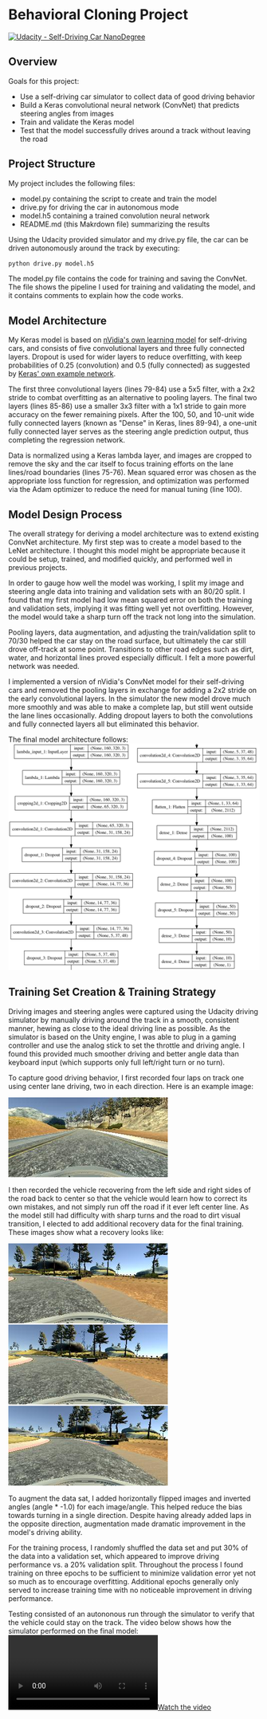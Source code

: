 # Behavioral Cloning Project
[![Udacity - Self-Driving Car NanoDegree](https://s3.amazonaws.com/udacity-sdc/github/shield-carnd.svg)](http://www.udacity.com/drive)

[//]: # (Image References)

[model_viz]: ./images/model_resize.png "Model Visualization"
[center]: ./images/center.jpg "Center Driving"
[recovery_1]: ./images/recovery_1.jpg "Recovery Image"
[recovery_2]: ./images/recovery_2.jpg "Recovery Image"
[recovery_3]: ./images/recovery_3.jpg "Recovery Image"
[image6]: ./examples/placeholder_small.png "Normal Image"


Overview
---
Goals for this project:
* Use a self-driving car simulator to collect data of good driving behavior
* Build a Keras convolutional neural network (ConvNet) that predicts steering angles from images
* Train and validate the Keras model
* Test that the model successfully drives around a track without leaving the road


Project Structure
---

My project includes the following files:
* model.py containing the script to create and train the model
* drive.py for driving the car in autonomous mode
* model.h5 containing a trained convolution neural network 
* README.md (this Makrdown file) summarizing the results

Using the Udacity provided simulator and my drive.py file, the car can be driven autonomously around the track by executing:
```sh
python drive.py model.h5
```

The model.py file contains the code for training and saving the ConvNet. The file shows the pipeline I used for training and validating the model, and it contains comments to explain how the code works.


Model Architecture
---
My Keras model is based on [nVidia's own learning model](https://devblogs.nvidia.com/parallelforall/deep-learning-self-driving-cars) for self-driving cars, and consists of five convolutional layers and three fully connected layers. Dropout is used for wider layers to reduce overfitting, with keep probabilities of 0.25 (convolution) and 0.5 (fully connected) as suggested by [Keras' own example network](https://github.com/fchollet/keras/blob/master/examples/mnist_cnn.py).

The first three convolutional layers (lines 79-84) use a 5x5 filter, with a 2x2 stride to combat overfitting as an alternative to pooling layers.  The final two layers (lines 85-86) use a smaller 3x3 filter with a 1x1 stride to gain more accuracy on the fewer remaining pixels. After the 100, 50, and 10-unit wide fully connected layers (known as "Dense" in Keras, lines 89-94), a one-unit fully connected layer serves as the steering angle prediction output, thus completing the regression network.

Data is normalized using a Keras lambda layer, and images are cropped to remove the sky and the car itself to focus training efforts on the lane lines/road boundaries (lines 75-76).  Mean squared error was chosen as the appropriate loss function for regression, and optimization was performed via the Adam optimizer to reduce the need for manual tuning (line 100).


Model Design Process
---
The overall strategy for deriving a model architecture was to extend existing ConvNet architecture. My first step was to create a model based to the LeNet architecture. I thought this model might be appropriate because it could be setup, trained, and modified quickly, and performed well in previous projects.

In order to gauge how well the model was working, I split my image and steering angle data into training and validation sets with an 80/20 split. I found that my first model had low mean squared error on both the training and validation sets, implying it was fitting well yet not overfitting. However, the model would take a sharp turn off the track not long into the simulation.

Pooling layers, data augmentation, and adjusting the train/validation split to 70/30 helped the car stay on the road surface, but ultimately the car still drove off-track at some point. Transitions to other road edges such as dirt, water, and horizontal lines proved especially difficult. I felt a more powerful network was needed.

I implemented a version of nVidia's ConvNet model for their self-driving cars and removed the pooling layers in exchange for adding a 2x2 stride on the early convolutional layers. In the simulator the new model drove much more smoothly and was able to make a complete lap, but still went outside the lane lines occasionally. Adding dropout layers to both the convolutions and fully connected layers all but eliminated this behavior.

The final model architecture follows:
![alt text][model_viz]                                         


Training Set Creation & Training Strategy
---
Driving images and steering angles were captured using the Udacity driving simulator by manually driving around the track in a smooth, consistent manner, hewing as close to the ideal driving line as possible. As the simulator is based on the Unity engine, I was able to plug in a gaming controller and use the analog stick to set the throttle and driving angle. I found this provided much smoother driving and better angle data than keyboard input (which supports only full left/right turn or no turn).

To capture good driving behavior, I first recorded four laps on track one using center lane driving, two in each direction. Here is an example image:

![alt text][center]

I then recorded the vehicle recovering from the left side and right sides of the road back to center so that the vehicle would learn how to correct its own mistakes, and not simply run off the road if it ever left center line. As the model still had difficulty with sharp turns and the road to dirt visual transition, I elected to add additional recovery data for the final training. These images show what a recovery looks like:

![alt text][recovery_1]
![alt text][recovery_2]
![alt text][recovery_3]

To augment the data sat, I added horizontally flipped images and inverted angles (angle * -1.0) for each image/angle. This helped reduce the bias towards turning in a single direction. Despite having already added laps in the opposite direction, augmentation made dramatic improvement in the model's driving ability.

For the training process, I randomly shuffled the data set and put 30% of the data into a validation set, which appeared to improve driving performance vs. a 20% validation split. Throughout the process I found training on three epochs to be sufficient to minimize validation error yet not so much as to encourage overfitting. Additional epochs generally only served to increase training time with no noticeable improvement in driving performance.

Testing consisted of an autononous run through the simulator to verify that the vehicle could stay on the track. The video below shows how the simulator performed on the final model:
[![Watch the video](./video.mp4)](./images/preview.jpg)
